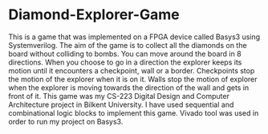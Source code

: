 # Diamond-Explorer-Game
This is a game that was implemented on a FPGA device called Basys3 using Systemverilog. The aim of the game is to collect all the diamonds on the board without colliding to bombs. You can move around the board in 8 directions. When you choose to go in a direction the explorer keeps its motion until it encounters a checkpoint, wall or a border. Checkpoints stop the motion of the explorer when it is on it. Walls stop the motion of explorer when the explorer is moving towards the direction of the wall and gets in front of it. This game was my CS-223 Digital Design and Computer Architecture project in Bilkent University. I have used sequential and combinational logic blocks to implement this game. Vivado tool was used in order to run my project on Basys3. 
